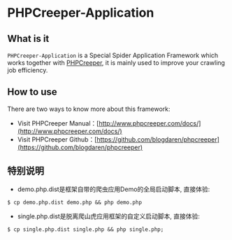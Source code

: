 # PHPCreeper-Application

## What is it

`PHPCreeper-Application` is a Special Spider Application Framework
which works together with [PHPCreeper](https://github.com/blogdaren/phpcreeper), it is mainly used to
improve your crawling job efficiency.

## How to use

There are two ways to know more about this framework:   

* Visit PHPCreeper Manual：[http://www.phpcreeper.com/docs/](http://www.phpcreeper.com/docs/)
* Visit PHPCreeper Github：[https://github.com/blogdaren/phpcreeper](https://github.com/blogdaren/phpcreeper)

## 特别说明

* demo.php.dist是框架自带的爬虫应用Demo的全局启动脚本, 直接体验:   
```
$ cp demo.php.dist demo.php && php demo.php 
```

* single.php.dist是脱离爬山虎应用框架的自定义启动脚本, 直接体验:  
```
$ cp single.php.dist single.php && php single.php;
```


